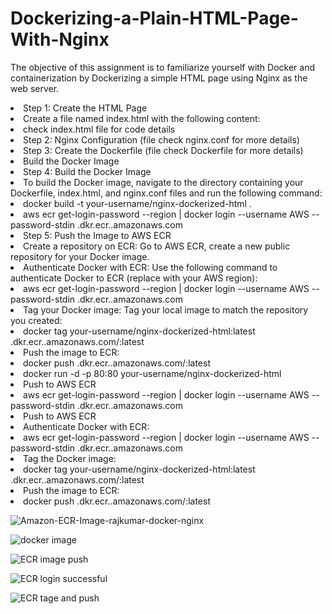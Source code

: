 # Dockerizing-a-Plain-HTML-Page-With-Nginx
The objective of this assignment is to familiarize yourself with Docker and containerization by Dockerizing a simple HTML page using Nginx as the web server.


<li>   Step 1: Create the HTML Page </li>
<li> Create a file named index.html with the following content:  </li>
<li> check index.html file for code details </li>
<li> Step 2: Nginx Configuration (file check nginx.conf for more details)   </li>
<li>  Step 3: Create the Dockerfile (file check Dockerfile for more details)  </li>
<li> Build the Docker Image  </li>
<li>   Step 4: Build the Docker Image </li>
<li>To build the Docker image, navigate to the directory containing your Dockerfile, index.html, and nginx.conf files and run the following command:  </li>
<li> docker build -t your-username/nginx-dockerized-html .  </li>
<li>  aws ecr get-login-password --region <region> | docker login --username AWS --password-stdin <aws_account_id>.dkr.ecr.<region>.amazonaws.com </li>
<li>  Step 5: Push the Image to AWS ECR </li>
<li>Create a repository on ECR: Go to AWS ECR, create a new public repository for your Docker image.</li>
<li>Authenticate Docker with ECR: Use the following command to authenticate Docker to ECR (replace <region> with your AWS region):</li>
<li> aws ecr get-login-password --region <region> | docker login --username AWS --password-stdin <aws_account_id>.dkr.ecr.<region>.amazonaws.com  </li>
<li> Tag your Docker image: Tag your local image to match the repository you created:  </li>
<li> docker tag your-username/nginx-dockerized-html:latest <aws_account_id>.dkr.ecr.<region>.amazonaws.com/<your-repo-name>:latest  </li>
<li> Push the image to ECR:  </li>
<li>  docker push <aws_account_id>.dkr.ecr.<region>.amazonaws.com/<your-repo-name>:latest </li>
<li> docker run -d -p 80:80 your-username/nginx-dockerized-html  </li>
  <li> Push to AWS ECR  </li>
<li>  aws ecr get-login-password --region <region> | docker login --username AWS --password-stdin <aws_account_id>.dkr.ecr.<region>.amazonaws.com</li>
<li> Push to AWS ECR  </li>
<li>Authenticate Docker with ECR:</li>
<li> aws ecr get-login-password --region <region> | docker login --username AWS --password-stdin <aws_account_id>.dkr.ecr.<region>.amazonaws.com </li>
<li> Tag the Docker image: </li>
<li>docker tag your-username/nginx-dockerized-html:latest <aws_account_id>.dkr.ecr.<region>.amazonaws.com/<your-repo-name>:latest  </li>
<li> Push the image to ECR: </li>
<li>docker push <aws_account_id>.dkr.ecr.<region>.amazonaws.com/<your-repo-name>:latest  </li>






![Amazon-ECR-Image-rajkumar-docker-nginx](https://github.com/user-attachments/assets/988bdae2-5a1a-434d-97f0-65bbc0a859eb)

![docker image](https://github.com/user-attachments/assets/a68ae473-f282-4e1b-ac6f-7fd94b366461)

![ECR image push](https://github.com/user-attachments/assets/67bb3f03-68dd-4c35-8809-872e4970c713)

![ECR login successful](https://github.com/user-attachments/assets/ee2f2cd0-10db-4acc-9469-5394b7f83ce4)

![ECR tage and push](https://github.com/user-attachments/assets/1220555d-8f37-4ea3-b65c-60de20615394)

